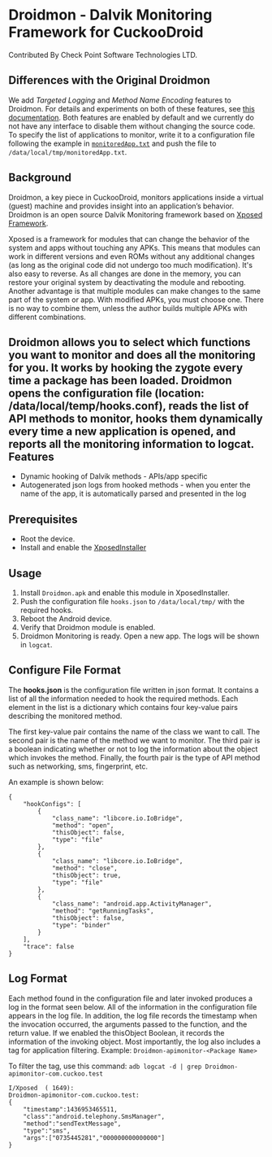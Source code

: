 # Droidmon - Dalvik Monitoring Framework for CuckooDroid
Contributed By Check Point Software Technologies LTD.

Differences with the Original Droidmon
----------
We add *Targeted Logging* and *Method Name Encoding* features to Droidmon. For details and experiments on both of these features, see [this documentation](doc/doc.pdf). Both features are enabled by default and we currently do not have any interface to disable them without changing the source code. To specify the list of applications to monitor, write it to a configuration file following the example in [`monitoredApp.txt`](monitoredApp.txt) and push the file to `/data/local/tmp/monitoredApp.txt`.

Background
----------
Droidmon, a key piece in CuckooDroid, monitors applications inside a virtual (guest) machine and provides insight into an application’s behavior. Droidmon is an open source Dalvik Monitoring framework based on [Xposed Framework](http://repo.xposed.info/).
 
Xposed is a framework for modules that can change the behavior of the system and apps without touching any APKs. This means that modules can work in different versions and even ROMs without any additional changes (as long as the original code did not undergo too much modification). It's also easy to reverse. As all changes are done in the memory, you can restore your original system  by deactivating the module and rebooting. Another advantage is that multiple modules can make changes to the same part of the system or app. With modified APKs, you must choose one. There is no way to combine them, unless the author builds multiple APKs with different combinations.
 
Droidmon allows you to select which functions you want to monitor and does all the monitoring for you. It works by hooking the zygote every time a package has been loaded. Droidmon opens the configuration file (location: /data/local/temp/hooks.conf), reads the list of API methods to monitor, hooks them dynamically every time a new application is opened, and reports all the monitoring information to logcat.
Features
--------
* Dynamic hooking of Dalvik methods - APIs/app specific
* Autogenerated json logs from hooked methods - when you enter the name of the app, it is automatically parsed and presented in the log

Prerequisites
-------------
* Root the device.
* Install and enable the [XposedInstaller](http://repo.xposed.info/module/de.robv.android.xposed.installer)
 
Usage
-----
1. Install `Droidmon.apk` and enable this module in XposedInstaller.
2. Push the configuration file `hooks.json` to `/data/local/tmp/` with the required hooks.
3. Reboot the Android device.
4. Verify that Droidmon module is enabled.
5. Droidmon Monitoring is ready. Open a new app. The logs will be shown in `logcat`.



Configure File Format
--------
The **hooks.json** is the configuration file written in json format. It contains a list of all the information needed to hook the required methods. Each element in the list is a dictionary which contains four key-value pairs describing the monitored method.
 
The first key-value pair contains the name of the class we want to call. The second pair is the name of the method we want to monitor. The third pair is a boolean indicating whether or not to log the information about the object which invokes the method. Finally, the fourth pair is the type of API method such as networking, sms, fingerprint, etc.
 
An example is shown below:

```
{
    "hookConfigs": [
        {
            "class_name": "libcore.io.IoBridge", 
            "method": "open", 
            "thisObject": false, 
            "type": "file"
        },
        {
            "class_name": "libcore.io.IoBridge",
            "method": "close",
            "thisObject": true,
            "type": "file"
        },
        {
            "class_name": "android.app.ActivityManager",
            "method": "getRunningTasks",
            "thisObject": false,
            "type": "binder"
        }
    ], 
    "trace": false
}
```


Log Format
--------
Each method found in the configuration file and later invoked produces a log in the format seen below. All of the information in the configuration file appears in the log file. In addition, the log file  records the timestamp when the invocation occurred, the arguments passed to the function, and the return value. If we enabled the thisObject Boolean, it records the information of the invoking object. Most importantly, the log also includes a tag for application filtering. Example: `Droidmon-apimonitor-<Package Name>`
 
To filter the tag, use this command:
`adb logcat -d | grep Droidmon-apimonitor-com.cuckoo.test`
 
```
I/Xposed  ( 1649): 
Droidmon-apimonitor-com.cuckoo.test:
{
    "timestamp":1436953465511,
    "class":"android.telephony.SmsManager",
    "method":"sendTextMessage",
    "type":"sms",
    "args":["0735445281","000000000000000"]
}
```
